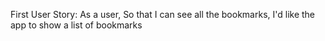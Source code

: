 First User Story:
As a user,
So that I can see all the bookmarks,
I'd like the app to show a list of bookmarks

